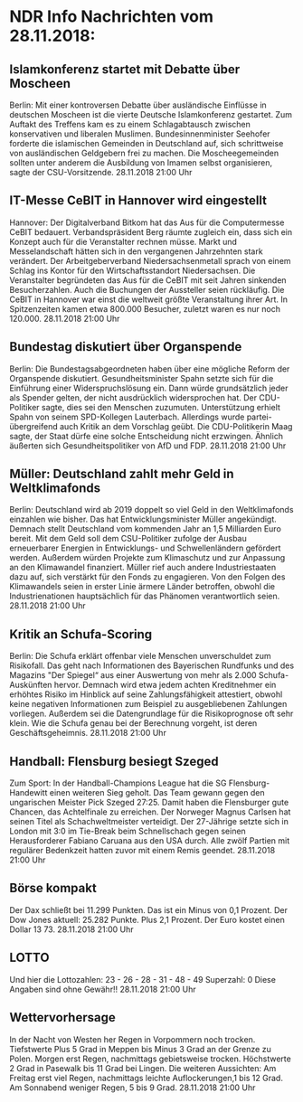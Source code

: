 # NDR Info Nachrichten vom 28.11.2018:


## Islamkonferenz startet mit Debatte über Moscheen
Berlin: Mit einer kontroversen Debatte über ausländische Einflüsse in deutschen Moscheen ist die vierte Deutsche Islamkonferenz gestartet. Zum Auftakt des Treffens kam es zu einem Schlagabtausch zwischen konservativen und liberalen Muslimen. Bundesinnenminister Seehofer forderte die islamischen Gemeinden in Deutschland auf, sich schrittweise von ausländischen Geldgebern frei zu machen. Die Moscheegemeinden sollten unter anderem die Ausbildung von Imamen selbst organisieren, sagte der CSU-Vorsitzende. 28.11.2018 21:00 Uhr 

## IT-Messe CeBIT in Hannover wird eingestellt
Hannover:	Der Digitalverband Bitkom hat das Aus für die Computermesse CeBIT bedauert. Verbandspräsident Berg räumte zugleich ein, dass sich ein Konzept auch für die Veranstalter rechnen müsse. Markt und Messelandschaft hätten sich in den vergangenen Jahrzehnten stark verändert. Der Arbeitgeberverband Niedersachsenmetall sprach von einem Schlag ins Kontor für den Wirtschaftsstandort Niedersachsen. Die Veranstalter begründeten das Aus für die CeBIT mit seit Jahren sinkenden Besucherzahlen. Auch die Buchungen der Aussteller seien rückläufig. Die CeBIT in Hannover war einst die weltweit größte Veranstaltung ihrer Art. In Spitzenzeiten kamen etwa 800.000 Besucher, zuletzt waren es nur noch 120.000. 28.11.2018 21:00 Uhr 

## Bundestag diskutiert über Organspende
Berlin: Die Bundestagsabgeordneten haben über eine mögliche Reform der Organspende diskutiert. Gesundheitsminister Spahn setzte sich für die Einführung einer Widerspruchslösung ein. Dann würde grundsätzlich jeder als Spender gelten, der nicht ausdrücklich widersprochen hat. Der CDU-Politiker sagte, dies sei den Menschen zuzumuten. Unterstützung erhielt Spahn von seinem SPD-Kollegen Lauterbach. Allerdings wurde partei-übergreifend auch Kritik an dem Vorschlag geübt. Die CDU-Politikerin Maag sagte, der Staat dürfe eine solche Entscheidung nicht erzwingen. Ähnlich äußerten sich Gesundheitspolitiker von AfD und FDP. 28.11.2018 21:00 Uhr 

## Müller: Deutschland zahlt mehr Geld in Weltklimafonds
Berlin: Deutschland wird ab 2019 doppelt so viel Geld in den Weltklimafonds einzahlen wie bisher. Das hat Entwicklungsminister Müller angekündigt. Demnach stellt Deutschland vom kommenden Jahr an 1,5 Milliarden Euro bereit. Mit dem Geld soll dem CSU-Politiker zufolge der Ausbau erneuerbarer Energien in Entwicklungs- und Schwellenländern gefördert werden. Außerdem würden Projekte zum Klimaschutz und zur Anpassung an den Klimawandel finanziert. Müller rief auch andere Industriestaaten dazu auf, sich verstärkt für den Fonds zu engagieren. Von den Folgen des Klimawandels seien in erster Linie ärmere Länder betroffen, obwohl die Industrienationen hauptsächlich für das Phänomen verantwortlich seien. 28.11.2018 21:00 Uhr 

## Kritik an Schufa-Scoring
Berlin: Die Schufa erklärt offenbar viele Menschen unverschuldet zum Risikofall. Das geht nach Informationen des Bayerischen Rundfunks und des Magazins "Der Spiegel“ aus einer Auswertung von mehr als 2.000 Schufa-Auskünften hervor. Demnach wird etwa jedem achten Kreditnehmer ein erhöhtes Risiko im Hinblick auf seine Zahlungsfähigkeit attestiert, obwohl keine negativen Informationen zum Beispiel zu ausgebliebenen Zahlungen vorliegen. Außerdem sei die Datengrundlage für die Risikoprognose oft sehr klein. Wie die Schufa genau bei der Berechnung vorgeht, ist deren Geschäftsgeheimnis. 28.11.2018 21:00 Uhr 

## Handball: Flensburg besiegt Szeged
Zum Sport: In der Handball-Champions League hat die SG Flensburg-Handewitt einen weiteren Sieg geholt. Das Team gewann gegen den ungarischen Meister Pick Szeged 27:25. Damit haben die Flensburger gute Chancen, das Achtelfinale zu erreichen. Der Norweger Magnus Carlsen hat seinen Titel als Schachweltmeister verteidigt. Der 27-Jährige setzte sich in London mit 3:0 im Tie-Break beim Schnellschach gegen seinen Herausforderer Fabiano Caruana aus den USA durch. Alle  zwölf Partien mit regulärer Bedenkzeit hatten zuvor mit einem Remis geendet. 28.11.2018 21:00 Uhr 

## Börse kompakt
Der Dax schließt bei 11.299 Punkten. Das ist ein Minus von 0,1 Prozent. Der Dow Jones aktuell: 25.282 Punkte. Plus 2,1 Prozent. Der Euro kostet einen Dollar 13 73. 28.11.2018 21:00 Uhr 

## LOTTO
Und hier die Lottozahlen: 		23 -	26 -	28 -	31 -	48 -	49
Superzahl:	0
Diese Angaben sind ohne Gewähr!! 28.11.2018 21:00 Uhr 

## Wettervorhersage
In der Nacht von Westen her Regen in Vorpommern noch trocken. Tiefstwerte Plus 5 Grad in Meppen bis Minus 3 Grad an der Grenze zu Polen. Morgen erst Regen, nachmittags gebietsweise trocken. Höchstwerte 2 Grad in Pasewalk bis 11 Grad bei Lingen. Die weiteren Aussichten: Am Freitag erst viel Regen, nachmittags leichte Auflockerungen,1 bis 12 Grad. Am Sonnabend weniger Regen, 5 bis 9 Grad. 28.11.2018 21:00 Uhr 
